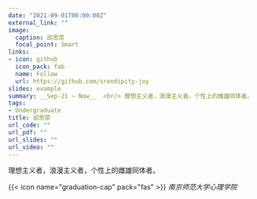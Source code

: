 ```yaml
---
date: "2021-09-01T00:00:00Z"
external_link: ""
image:
  caption: 邱思荥
  focal_point: Smart
links:
- icon: github
  icon_pack: fab
  name: Follow
  url: https://github.com/srendipity-joy
slides: example
summary: __Sep-21 ~ Now__  <br/> 理想主义者，浪漫主义者，个性上的雌雄同体者。
tags:
- Undergraduate
title: 邱思荥
url_code: ""
url_pdf: ""
url_slides: ""
url_video: ""
---
```

理想主义者，浪漫主义者，个性上的雌雄同体者。

{{< icon name="graduation-cap" pack="fas" >}} _南京师范大学心理学院_  



